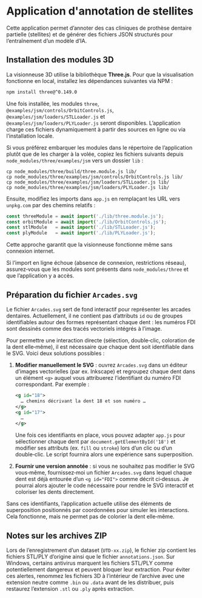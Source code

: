 # Application d'annotation de stellites

Cette application permet d’annoter des cas cliniques de prothèse dentaire partielle (stellites) et de générer des fichiers JSON structurés pour l’entraînement d’un modèle d’IA.

## Installation des modules 3D

La visionneuse 3D utilise la bibliothèque **Three.js**. Pour que la visualisation fonctionne en local, installez les dépendances suivantes via NPM :

```bash
npm install three@^0.149.0
```

Une fois installée, les modules `three`, `@examples/jsm/controls/OrbitControls.js`, `@examples/jsm/loaders/STLLoader.js` et `@examples/jsm/loaders/PLYLoader.js` seront disponibles. L’application charge ces fichiers dynamiquement à partir des sources en ligne ou via l’installation locale.

Si vous préférez embarquer les modules dans le répertoire de l’application plutôt que de les charger à la volée, copiez les fichiers suivants depuis `node_modules/three/examples/jsm` vers un dossier `lib` :

```
cp node_modules/three/build/three.module.js lib/
cp node_modules/three/examples/jsm/controls/OrbitControls.js lib/
cp node_modules/three/examples/jsm/loaders/STLLoader.js lib/
cp node_modules/three/examples/jsm/loaders/PLYLoader.js lib/
```

Ensuite, modifiez les imports dans `app.js` en remplaçant les URL vers `unpkg.com` par des chemins relatifs :

```javascript
const threeModule = await import('./lib/three.module.js');
const orbitModule = await import('./lib/OrbitControls.js');
const stlModule   = await import('./lib/STLLoader.js');
const plyModule   = await import('./lib/PLYLoader.js');
```

Cette approche garantit que la visionneuse fonctionne même sans connexion internet.

Si l’import en ligne échoue (absence de connexion, restrictions réseau), assurez‑vous que les modules sont présents dans `node_modules/three` et que l’application y a accès.

## Préparation du fichier `Arcades.svg`

Le fichier `Arcades.svg` sert de fond interactif pour représenter les arcades dentaires. Actuellement, il ne contient pas d’attributs `id` ou de groupes identifiables autour des formes représentant chaque dent : les numéros FDI sont dessinés comme des tracés vectoriels intégrés à l’image.  

Pour permettre une interaction directe (sélection, double‑clic, coloration de la dent elle‑même), il est nécessaire que chaque dent soit identifiable dans le SVG. Voici deux solutions possibles :

1. **Modifier manuellement le SVG** : ouvrez `Arcades.svg` dans un éditeur d’images vectorielles (par ex. Inkscape) et regroupez chaque dent dans un élément `<g>` auquel vous attribuerez l’identifiant du numéro FDI correspondant. Par exemple :

   ```xml
   <g id="18">
     … chemins décrivant la dent 18 et son numéro …
   </g>
   <g id="17">
     …
   </g>
   ```

   Une fois ces identifiants en place, vous pouvez adapter `app.js` pour sélectionner chaque dent par `document.getElementById('18')` et modifier ses attributs (ex. `fill` ou `stroke`) lors d’un clic ou d’un double‑clic. Le script fournira alors une expérience sans superposition.

2. **Fournir une version annotée** : si vous ne souhaitez pas modifier le SVG vous‑même, fournissez‑moi un fichier `Arcades.svg` dans lequel chaque dent est déjà entourée d’un `<g id="FDI">` comme décrit ci‑dessus. Je pourrai alors ajouter le code nécessaire pour rendre le SVG interactif et coloriser les dents directement.

Sans ces identifiants, l’application actuelle utilise des éléments de superposition positionnés par coordonnées pour simuler les interactions. Cela fonctionne, mais ne permet pas de colorier la dent elle‑même.

## Notes sur les archives ZIP

Lors de l’enregistrement d’un dataset (`UTD‑xx.zip`), le fichier zip contient les fichiers STL/PLY d’origine ainsi que le fichier `annotations.json`. Sur Windows, certains antivirus marquent les fichiers STL/PLY comme potentiellement dangereux et peuvent bloquer leur extraction. Pour éviter ces alertes, renommez les fichiers 3D à l’intérieur de l’archive avec une extension neutre comme `.bin` ou `.data` avant de les distribuer, puis restaurez l’extension `.stl` ou `.ply` après extraction.
